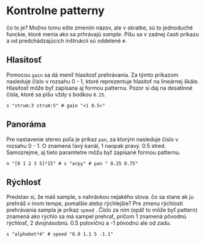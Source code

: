 # Kontrolne patterny

čo to je? Možno tomu ešte zmením názov, ale v skratke, sú to jednoduché funckie, ktoré menia ako sa prhrávajú _sample_. Píšu sa v zadnej časti príkazu a od predchádzajúcich inštrukcií sú oddelené ```#```.


## Hlasitosť

Pomocou ```gain``` sa dá meniť hlasitosť prehrávania. Za týmto príkazom nasleduje číslo v rozsahu 0 - 1, ktoré reprezentuje hlasitoť na lineárnej škále. Hlasitosť môže byť zapísana aj formou patternu. Pozor si daj na desatinné čísla, ktoré sa píšu vždy s bodkou ```0.25```.


```s "strum:3 strum:5" # gain "<1 0.5>"```

## Panoráma

Pre nastavenie stereo poľa je príkaz ```pan```, za ktorým nasleduje číslo v rozsahu 0 - 1. O znamená ľavý kanál, 1 naopak pravý. 0.5 stred. Samozrejme, aj tieto paramtetre môžu byť zapísané formou patternu.


```n "[0 1 2 3 5]*15" # s "arpy" # pan " 0.25 0.75"```

## Rýchlosť

Predstav si, že máš sample, s nahrávkou nejakého slova. čo sa stane ak ju prehráš v inom tempe, pomalšie alebo rýchlejšie?
Pre zmenu rýchlosti prehrávania sampla je príkaz ```speed``` . Číslo za ním (opäť to môže byť pattern) znamená ako rýchlo sa má sampel prehrať, pričom 1 znamená pôvodnú rýchlosť, 2 dvojnásobnú. 0.5 polovičnú a -1 pôvodnú ale od zadu.


```s "alphabet*4" # speed "0.8 1.1 5 -1.1"```
